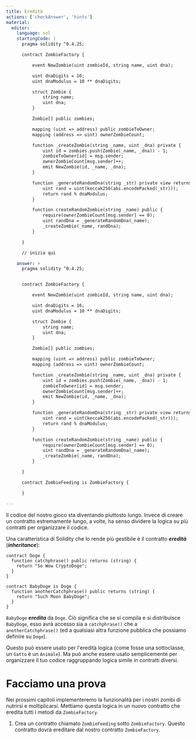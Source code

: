 ```yaml
---
title: Eredità
actions: ['checkAnswer', 'hints']
material:
  editor:
    language: sol
    startingCode: |
      pragma solidity ^0.4.25;

      contract ZombieFactory {

          event NewZombie(uint zombieId, string name, uint dna);

          uint dnaDigits = 16;
          uint dnaModulus = 10 ** dnaDigits;

          struct Zombie {
              string name;
              uint dna;
          }

          Zombie[] public zombies;

          mapping (uint => address) public zombieToOwner;
          mapping (address => uint) ownerZombieCount;

          function _createZombie(string _name, uint _dna) private {
              uint id = zombies.push(Zombie(_name, _dna)) - 1;
              zombieToOwner[id] = msg.sender;
              ownerZombieCount[msg.sender]++;
              emit NewZombie(id, _name, _dna);
          }

          function _generateRandomDna(string _str) private view returns (uint) {
              uint rand = uint(keccak256(abi.encodePacked(_str)));
              return rand % dnaModulus;
          }

          function createRandomZombie(string _name) public {
              require(ownerZombieCount[msg.sender] == 0);
              uint randDna = _generateRandomDna(_name);
              _createZombie(_name, randDna);
          }

      }

      // inizia qui

    answer: >
      pragma solidity ^0.4.25;


      contract ZombieFactory {

          event NewZombie(uint zombieId, string name, uint dna);

          uint dnaDigits = 16;
          uint dnaModulus = 10 ** dnaDigits;

          struct Zombie {
              string name;
              uint dna;
          }

          Zombie[] public zombies;

          mapping (uint => address) public zombieToOwner;
          mapping (address => uint) ownerZombieCount;

          function _createZombie(string _name, uint _dna) private {
              uint id = zombies.push(Zombie(_name, _dna)) - 1;
              zombieToOwner[id] = msg.sender;
              ownerZombieCount[msg.sender]++;
              emit NewZombie(id, _name, _dna);
          }

          function _generateRandomDna(string _str) private view returns (uint) {
              uint rand = uint(keccak256(abi.encodePacked(_str)));
              return rand % dnaModulus;
          }

          function createRandomZombie(string _name) public {
              require(ownerZombieCount[msg.sender] == 0);
              uint randDna = _generateRandomDna(_name);
              _createZombie(_name, randDna);
          }

      }

      contract ZombieFeeding is ZombieFactory {

      }

---
```


Il codice del nostro gioco sta diventando piuttosto lungo. Invece di creare un contratto estremamente lungo, a volte, ha senso dividere la logica su più contratti per organizzare il codice.

Una caratteristica di Solidity che lo rende più gestibile è il contratto **_eredità_** (**_inheritance_**):

```
contract Doge {
  function catchphrase() public returns (string) {
    return "So Wow CryptoDoge";
  }
}

contract BabyDoge is Doge {
  function anotherCatchphrase() public returns (string) {
    return "Such Moon BabyDoge";
  }
}
```

`BabyDoge` **_eredita_** da `Doge`. Ciò significa che se si compila e si distribuisce `BabyDoge`, esso avrà accesso sia a `catchphrase()` che a `anotherCatchphrase()` (ed a qualsiasi altra funzione pubblica che possiamo definire su `Doge`).

Questo può essere usato per l'eredità logica (come fosse una sottoclasse, un `Gatto` è un `Animale`). Ma può anche essere usato semplicemente per organizzare il tuo codice raggruppando logica simile in contratti diversi.

# Facciamo una prova

Nei prossimi capitoli implementeremo la funzionalità per i nostri zombi di nutrirsi e moltiplicarsi. Mettiamo questa logica in un nuovo contratto che eredita tutti i metodi da `ZombieFactory`.

1. Crea un contratto chiamato `ZombieFeeding` sotto `ZombieFactory`. Questo contratto dovrà ereditare dal nostro contratto `ZombieFactory`.

